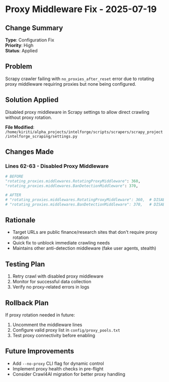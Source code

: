 # Proxy Middleware Fix - 2025-07-19

## Change Summary
**Type**: Configuration Fix  
**Priority**: High  
**Status**: Applied  

## Problem
Scrapy crawler failing with `no_proxies_after_reset` error due to rotating proxy middleware requiring proxies but none being configured.

## Solution Applied
Disabled proxy middleware in Scrapy settings to allow direct crawling without proxy rotation.

**File Modified**: `/home/kiriti/alpha_projects/intelforge/scripts/scrapers/scrapy_project/intelforge_scraping/settings.py`

## Changes Made

### Lines 62-63 - Disabled Proxy Middleware
```python
# BEFORE
"rotating_proxies.middlewares.RotatingProxyMiddleware": 360,
"rotating_proxies.middlewares.BanDetectionMiddleware": 370,

# AFTER  
# "rotating_proxies.middlewares.RotatingProxyMiddleware": 360,  # DISABLED - No proxy config
# "rotating_proxies.middlewares.BanDetectionMiddleware": 370,   # DISABLED - No proxy config
```

## Rationale
- Target URLs are public finance/research sites that don't require proxy rotation
- Quick fix to unblock immediate crawling needs
- Maintains other anti-detection middleware (fake user agents, stealth)

## Testing Plan
1. Retry crawl with disabled proxy middleware
2. Monitor for successful data collection
3. Verify no proxy-related errors in logs

## Rollback Plan
If proxy rotation needed in future:
1. Uncomment the middleware lines
2. Configure valid proxy list in `config/proxy_pools.txt`
3. Test proxy connectivity before enabling

## Future Improvements
- Add `--no-proxy` CLI flag for dynamic control
- Implement proxy health checks in pre-flight
- Consider Crawl4AI migration for better proxy handling